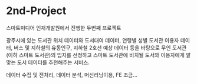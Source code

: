 # 2nd-Project
스마트미디어 인재개발원에서 진행한 두번째 프로젝트


광주시에 있는 도서관 위치 데이터와 도서대여 데이터, 연령별 성별 도서관 이용자 데이터, 버스 및 지하철의 유동인구, 지하철 2호선 예상 데이터 등을 바탕으로
무인 도서관(이하 스마트 도서관)의 입지를 선정하고 스마트 도서관에 비치될 도서와 이용자에게 알맞는 도서 데이터를 추천해주는 서비스.

데이터 수집 및 전처리, 데이터 분석, 머신러닝이용, FE 조금...
